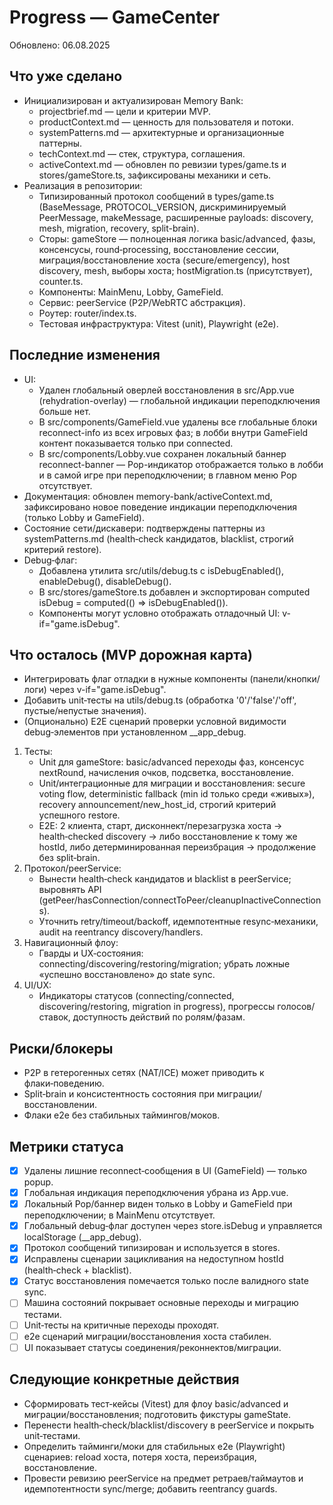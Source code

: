 # Progress — GameCenter

Обновлено: 06.08.2025

## Что уже сделано
- Инициализирован и актуализирован Memory Bank:
  - projectbrief.md — цели и критерии MVP.
  - productContext.md — ценность для пользователя и потоки.
  - systemPatterns.md — архитектурные и организационные паттерны.
  - techContext.md — стек, структура, соглашения.
  - activeContext.md — обновлен по ревизии types/game.ts и stores/gameStore.ts, зафиксированы механики и сеть.
- Реализация в репозитории:
  - Типизированный протокол сообщений в types/game.ts (BaseMessage, PROTOCOL_VERSION, дискриминируемый PeerMessage, makeMessage, расширенные payloads: discovery, mesh, migration, recovery, split-brain).
  - Сторы: gameStore — полноценная логика basic/advanced, фазы, консенсусы, round‑processing, восстановление сессии, миграция/восстановление хоста (secure/emergency), host discovery, mesh, выборы хоста; hostMigration.ts (присутствует), counter.ts.
  - Компоненты: MainMenu, Lobby, GameField.
  - Сервис: peerService (P2P/WebRTC абстракция).
  - Роутер: router/index.ts.
  - Тестовая инфраструктура: Vitest (unit), Playwright (e2e).

## Последние изменения

- UI:
  - Удален глобальный оверлей восстановления в src/App.vue (rehydration-overlay) — глобальной индикации переподключения больше нет.
  - В src/components/GameField.vue удалены все глобальные блоки reconnect-info из всех игровых фаз; в лобби внутри GameField контент показывается только при connected.
  - В src/components/Lobby.vue сохранен локальный баннер reconnect-banner — Pop-индикатор отображается только в лобби и в самой игре при переподключении; в главном меню Pop отсутствует.
- Документация: обновлен memory-bank/activeContext.md, зафиксировано новое поведение индикации переподключения (только Lobby и GameField).
- Состояние сети/дискавери: подтверждены паттерны из systemPatterns.md (health‑check кандидатов, blacklist, строгий критерий restore).
- Debug‑флаг:
  - Добавлена утилита src/utils/debug.ts с isDebugEnabled(), enableDebug(), disableDebug().
  - В src/stores/gameStore.ts добавлен и экспортирован computed isDebug = computed(() => isDebugEnabled()).
  - Компоненты могут условно отображать отладочный UI: v-if="game.isDebug".

## Что осталось (MVP дорожная карта)
- Интегрировать флаг отладки в нужные компоненты (панели/кнопки/логи) через v-if="game.isDebug".
- Добавить unit‑тесты на utils/debug.ts (обработка '0'/'false'/'off', пустые/непустые значения).
- (Опционально) E2E сценарий проверки условной видимости debug‑элементов при установленном __app_debug.
1) Тесты:
   - Unit для gameStore: basic/advanced переходы фаз, консенсус nextRound, начисления очков, подсветка, восстановление.
   - Unit/интеграционные для миграции и восстановления: secure voting flow, deterministic fallback (min id только среди «живых»), recovery announcement/new_host_id, строгий критерий успешного restore.
   - E2E: 2 клиента, старт, дисконнект/перезагрузка хоста → health‑checked discovery → либо восстановление к тому же hostId, либо детерминированная переизбрация → продолжение без split‑brain.
2) Протокол/peerService:
   - Вынести health‑check кандидатов и blacklist в peerService; выровнять API (getPeer/hasConnection/connectToPeer/cleanupInactiveConnections).
   - Уточнить retry/timeout/backoff, идемпотентные resync‑механики, audit на reentrancy discovery/handlers.
3) Навигационный флоу:
   - Гварды и UX‑состояния: connecting/discovering/restoring/migration; убрать ложные «успешно восстановлено» до state sync.
4) UI/UX:
   - Индикаторы статусов (connecting/connected, discovering/restoring, migration in progress), прогрессы голосов/ставок, доступность действий по ролям/фазам.

## Риски/блокеры
- P2P в гетерогенных сетях (NAT/ICE) может приводить к флаки‑поведению.
- Split‑brain и консистентность состояния при миграции/восстановлении.
- Флаки e2e без стабильных таймингов/моков.

## Метрики статуса
- [x] Удалены лишние reconnect‑сообщения в UI (GameField) — только popup.
- [x] Глобальная индикация переподключения убрана из App.vue.
- [x] Локальный Pop/баннер виден только в Lobby и GameField при переподключении; в MainMenu отсутствует.
- [x] Глобальный debug‑флаг доступен через store.isDebug и управляется localStorage (__app_debug).
- [x] Протокол сообщений типизирован и используется в stores.
- [x] Исправлены сценарии зацикливания на недоступном hostId (health‑check + blacklist).
- [x] Статус восстановления помечается только после валидного state sync.
- [ ] Машина состояний покрывает основные переходы и миграцию тестами.
- [ ] Unit‑тесты на критичные переходы проходят.
- [ ] e2e сценарий миграции/восстановления хоста стабилен.
- [ ] UI показывает статусы соединения/реконнектов/миграции.

## Следующие конкретные действия
- Сформировать тест‑кейсы (Vitest) для флоу basic/advanced и миграции/восстановления; подготовить фикстуры gameState.
- Перенести health‑check/blacklist/discovery в peerService и покрыть unit‑тестами.
- Определить тайминги/моки для стабильных e2e (Playwright) сценариев: reload хоста, потеря хоста, переизбрация, восстановление.
- Провести ревизию peerService на предмет ретраев/таймаутов и идемпотентности sync/merge; добавить reentrancy guards.
